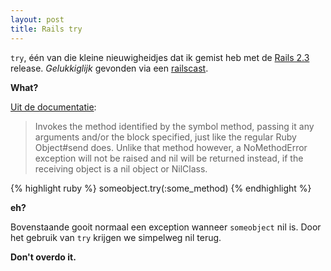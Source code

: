 ```yaml
---
layout: post
title: Rails try
---
```

`try`, één van die kleine nieuwigheidjes dat ik gemist heb met de [Rails 2.3](http://railsapi.com/doc/v2.3.2/classes/Object.html#M000130) release. _Gelukkiglijk_ gevonden via een [railscast](http://railscasts.com/episodes/152-rails-2-3-extras).

**What?** 

[Uit de documentatie](http://railsapi.com/doc/v2.3.2/classes/Object.html#M000130):

> Invokes the method identified by the symbol method, passing it any arguments and/or the block specified, just like the regular Ruby Object#send does.
> Unlike that method however, a NoMethodError exception will not be raised and nil will be returned instead, if the receiving object is a nil object or NilClass.

{% highlight ruby %}
someobject.try(:some_method)
{% endhighlight %}

**eh?**

Bovenstaande gooit normaal een exception wanneer `someobject` nil is. Door het gebruik van `try` krijgen we simpelweg nil terug.

**Don't overdo it.**
